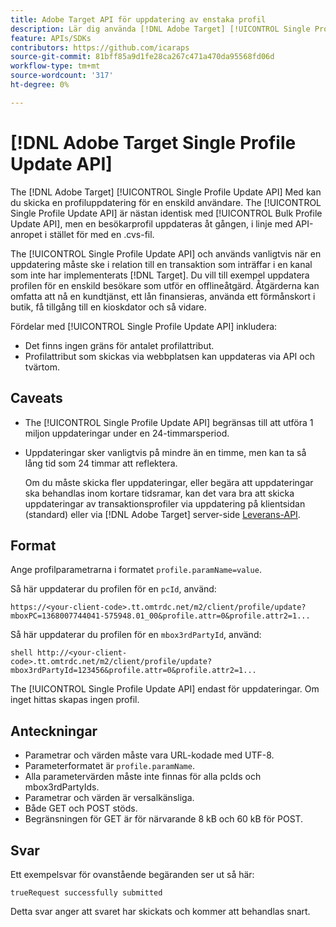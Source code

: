 ```yaml
---
title: Adobe Target API för uppdatering av enstaka profil
description: Lär dig använda [!DNL Adobe Target] [!UICONTROL Single Profile Update API] för att skicka en enskild besökares profildata till [!DNL Target].
feature: APIs/SDKs
contributors: https://github.com/icaraps
source-git-commit: 81bff85a9d1fe28ca267c471a470da95568fd06d
workflow-type: tm+mt
source-wordcount: '317'
ht-degree: 0%

---
```


# [!DNL Adobe Target Single Profile Update API]

The [!DNL Adobe Target] [!UICONTROL Single Profile Update API] Med kan du skicka en profiluppdatering för en enskild användare. The [!UICONTROL Single Profile Update API] är nästan identisk med [!UICONTROL Bulk Profile Update API], men en besökarprofil uppdateras åt gången, i linje med API-anropet i stället för med en .cvs-fil.

The [!UICONTROL Single Profile Update API] och används vanligtvis när en uppdatering måste ske i relation till en transaktion som inträffar i en kanal som inte har implementerats [!DNL Target]. Du vill till exempel uppdatera profilen för en enskild besökare som utför en offlineåtgärd. Åtgärderna kan omfatta att nå en kundtjänst, ett lån finansieras, använda ett förmånskort i butik, få tillgång till en kioskdator och så vidare.

Fördelar med [!UICONTROL Single Profile Update API] inkludera:

* Det finns ingen gräns för antalet profilattribut.
* Profilattribut som skickas via webbplatsen kan uppdateras via API och tvärtom.

## Caveats

* The [!UICONTROL Single Profile Update API] begränsas till att utföra 1 miljon uppdateringar under en 24-timmarsperiod.
* Uppdateringar sker vanligtvis på mindre än en timme, men kan ta så lång tid som 24 timmar att reflektera.

  Om du måste skicka fler uppdateringar, eller begära att uppdateringar ska behandlas inom kortare tidsramar, kan det vara bra att skicka uppdateringar av transaktionsprofiler via uppdatering på klientsidan (standard) eller via [!DNL Adobe Target] server-side [Leverans-API](/help/dev/implement/delivery-api/overview.md).

## Format

Ange profilparametrarna i formatet `profile.paramName=value`.

Så här uppdaterar du profilen för en `pcId`, använd:

``````
https://<your-client-code>.tt.omtrdc.net/m2/client/profile/update?mboxPC=1368007744041-575948.01_00&profile.attr=0&profile.attr2=1...
``````

Så här uppdaterar du profilen för en `mbox3rdPartyId`, använd:

``````
shell http://<your-client-code>.tt.omtrdc.net/m2/client/profile/update?mbox3rdPartyId=123456&profile.attr=0&profile.attr2=1...
``````

The [!UICONTROL Single Profile Update API] endast för uppdateringar. Om inget hittas skapas ingen profil.

## Anteckningar

* Parametrar och värden måste vara URL-kodade med UTF-8.
* Parameterformatet är `profile.paramName`.
* Alla parametervärden måste inte finnas för alla pcIds och mbox3rdPartyIds.
* Parametrar och värden är versalkänsliga.
* Både GET och POST stöds.
* Begränsningen för GET är för närvarande 8 kB och 60 kB för POST.

## Svar

Ett exempelsvar för ovanstående begäranden ser ut så här:

`trueRequest successfully submitted`

Detta svar anger att svaret har skickats och kommer att behandlas snart.